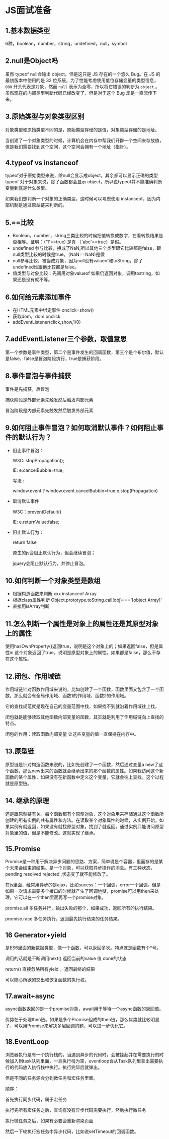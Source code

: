 # JS面试准备

## 1.基本数据类型

6种，boolean，number，string，undefined，null，symbol

## 2.null是Object吗

虽然 typeof null会输出 object，但是这只是 JS 存在的一个悠久 Bug。在 JS 的最初版本中使用的是 32 位系统，为了性能考虑使用低位存储变量的类型信息，`000` 开头代表是对象，然而 `null` 表示为全零，所以将它错误的判断为 `object` 。虽然现在的内部类型判断代码已经改变了，但是对于这个 Bug 却是一直流传下来。

## 3.原始类型与对象类型区别

对象类型和原始类型不同的是，原始类型存储的是值，对象类型存储的是地址。

当创建了一个对象类型的时候，计算机会在内存中帮我们开辟一个空间来存放值，但是我们需要找到这个空间，这个空间会拥有一个地址（指针）。

## 4.typeof vs instanceof

typeof对于原始类型来说，除null会显示成object，其余都可以显示正确的类型typeof 对于对象来说，除了函数都会显示 object，所以说typeof并不能准确判断变量到底是什么类型。

如果我们想判断一个对象的正确类型，这时候可以考虑使用 instanceof，因为内部机制是通过原型链来判断的。



## 5.==比较

- Boolean，number，string三类比较的时候把值转换成数字，在看转换结果是否相等。证明：（'1'==true) 是真 （'abc'==true）是假。
- undefined 参与比较，换成了NaN,所以其他三个类型跟它比较都是false，跟null类型比较的时候是true。（NaN==NaN)是假
- null参与比较，被当成对象，因为null没有valueof和toString，除了undefined谁跟他比较都是false。
- 值类型与对象比较：先调用对象valueof  如果仍返回对象，调用tostring，如果还是没有就不等。

## 6.如何给元素添加事件

- 在HTML元素中绑定事件 onclick=show()
- 获取dom，dom.onclick
- addEventListener(click,show,1/0)

## 7.addEventListener三个参数，取值意思

第一个参数是事件类型，第二个是事件发生的回调函数，第三个是个布尔值，默认是false，false是冒泡阶段执行，true是捕获阶段。

## 8.事件冒泡与事件捕获

事件是先捕获，后冒泡

捕获阶段是外部元素先触发然后触发内部元素

冒泡阶段是内部元素先触发然后触发外部元素

## 9.如何阻止事件冒泡？如何取消默认事件？如何阻止事件的默认行为？

- 阻止事件冒泡：

  W3C: stopPropagation();

  IE: e.cancelBubble=true;

  写法 :

  window.event ? window.event.cancelBubble=true:e.stop(Propagation)

- 取消默认事件

  W3C：preventDefault()

  IE: e.returnValue:false;

- 阻止默认行为：

  return false 

  原生的js会阻止默认行为，但会继续冒泡；

  jquery会阻止默认行为，并停止冒泡。



## 10.如何判断一个对象类型是数组

- 根据构造函数来判断 xxx instanceof Array 
- 根据class属性判断 Object.prototype.toString.call(obj)==='[object Array]'
- 直接用isArray判断



## 11.怎么判断一个属性是对象上的属性还是其原型对象上的属性

使用hasOwnProperty()返回true，说明是这个对象上的；如果返回false，但是属性in 这个对象返回了true，说明是原型对象上的属性。如果都是false，那么不存在这个属性。



## 12.闭包、作用域链

作用域链针对函数作用域来说的，比如创建了一个函数，函数里面又包含了一个函数，那么就会有全局作用域、函数1的作用域、函数2的作用域。

它的查找规范就是现在自己的变量范围中找，如果找不到就沿着作用域往上找。

闭包就是能够读取其他函数内部变量的函数，其实就是利用了作用域链向上查找的特点。

闭包的作用：读取函数内部变量    让这些变量的值一直保持在内存中。

## 13.原型链

原型链是针对构造函数来说的，比如先创建了一个函数，然后通过变量a new了这个函数，那么new出来的函数就会继承出来的那个函数的属性。如果我访问这个新函数的某个属性，如果没有在新函数中定义这个变量，它就会往上查找。这个过程就是原型链。

## 14. 继承的原理

还是跟原型链有关。每个函数都有个原型对象，这个对象用来存储通过这个函数所创建的所有实例的共有属性和方法。在读取某个对象属性的时候，从实例开始，如果实例有就返回，如果没有就找原型对象，找到了就返回。通过实例只能访问原型对象里的值，但是不能修改。这就实现了继承。

## 15.Promise

Promise是一种用于解决异步问题的思路、方案，简单说是个容器，里面存的是某个未来会结束的结果。是一个对象，可以获取异步操作的消息。有三种状态，pending resolved rejected ,状态变了就不能修改了。

在js里面，经常用异步的是ajax，比如sucess：一个回调，error一个回调。但是如果一次请求需要多个接口的时候就产生了回调地狱，promise可以用then来处理，它可以在一个then里面再写一个promise对象。

promise.all 多任务并行，输出失败的那个，如果成功，返回所有的执行结果。

promise.race 多任务执行，返回最先执行结束的任务结果。

## 16 Generator+yield

是ES6里面的新数据类型，像一个函数，可以返回多次。特点就是函数有个*号。

调用的话就是不断调用next()  返回当前的value 值 done的状态

return() 直接忽略所有yield ，返回最终的结果

可以随心所欲的交出和恢复函数的执行权。



## 17.await+async

async函数返回的是一个promise对象，await用于等待一个async函数的返回值。

优势在于处理then链。如果是多个Promise组成的then链，那么优势就比较明显了，可以用Promise来解决多层回调的题，可以进一步优化它。



## 18.EventLoop

浏览器执行是有一个执行栈的，当遇到异步的代码时，会被挂起并在需要执行的时候加入到task队列里面，一旦执行栈为空，eventloop会从Task队列里拿出需要执行的代码放入执行栈中执行。执行完毕后就弹出。

但是不同的任务源会分到微任务和宏任务里面。

顺序：

首先执行同步代码，属于宏任务

执行完所有宏任务之后，查询有没有异步代码需要执行，然后执行微任务

执行微任务之后，如果有必要会重新渲染页面

然后一下轮执行宏任务中异步代码，比如说setTimeout的回调函数。